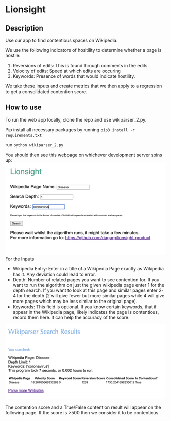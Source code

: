 # Lionsight

## Description

Use our app to find contentious spaces on Wikipedia.

We use the following indicators of hositility to determine whether a page is hostile:
1. Reversions of edits: This is found through comments in the edits.
2. Velocity of edits: Speed at which edits are occuring
3. Keywords: Presence of words that would indicate hostility.


We take these inputs and create metrics that we then apply to a regression to get a consolidated contention score. 


## How to use

To run the web app locally, clone the repo and use wikiparser_2.py.

Pip install all necessary packages by running `pip3 install -r requirements.txt`

run `python wikiparser_2.py`

You should then see this webpage on whichever development server spins up:
![Alt](/landingpage.png "Landing Page")
For the Inputs
- Wikipedia Entry: Enter in a title of a Wikipedia Page exactly as Wikipedia has it. Any deviation could lead to error.
- Depth: Number of related pages you want to see contention for. If you want to run the algorithm on just the given wikipedia page enter 1 for the depth search. If you want to look at this page and similar pages enter 2-4 for the depth (2 will give fewer but more similar pages while 4 will give more pages which may be less similar to the original page).
- Keywords: This field is optional. If you know certain keywords, that if appear in the Wikipedia page, likely indicates the page is contentious, record them here. It can help the accuracy of the score.

![Alt](/resultpage.png "Wikiparser result")

The contention score and a True/False contention result will appear on the following page. If the score is >500 then we consider it to be contentious. 
